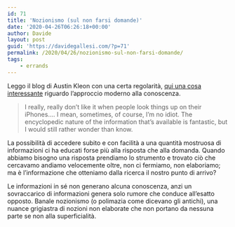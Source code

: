 ```yaml
---
id: 71
title: 'Nozionismo (sul non farsi domande)'
date: '2020-04-26T06:26:18+00:00'
author: Davide
layout: post
guid: 'https://davidegallesi.com/?p=71'
permalink: /2020/04/26/nozionismo-sul-non-farsi-domande/
tags:
    - errands
---
```


Leggo il blog di Austin Kleon con una certa regolarità, [qui una cosa interessante](http://austinkleon.com/2020/04/21/to-wonder-rather-than-know/) riguardo l’approccio moderno alla conoscenza.

> I really, really don’t like it when people look things up on their iPhones…. I mean, sometimes, of course, I’m no idiot. The encyclopedic nature of the information that’s available is fantastic, but I would still rather wonder than know.

La possibilità di accedere subito e con facilità a una quantità mostruosa di informazioni ci ha educati forse più alla risposta che alla domanda. Quando abbiamo bisogno una risposta prendiamo lo strumento e trovato ciò che cercavamo andiamo velocemente oltre, non ci fermiamo, non elaboriamo; ma è l’informazione che otteniamo dalla ricerca il nostro punto di arrivo?

Le informazioni in sé non generano alcuna conoscenza, anzi un sovraccarico di informazioni genera solo rumore che conduce all’esatto opposto. Banale nozionismo (o polimazia come dicevano gli antichi), una nuance grigiastra di nozioni non elaborate che non portano da nessuna parte se non alla superficialità.